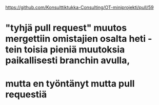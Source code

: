 https://github.com/Konsulttiktukka-Consulting/OT-miniprojekti/pull/59

# "tyhjä pull request" muutos mergettiin omistajien osalta heti - tein toisia pieniä muutoksia paikallisesti branchin avulla, 
# mutta en työntänyt mutta pull requestiä
